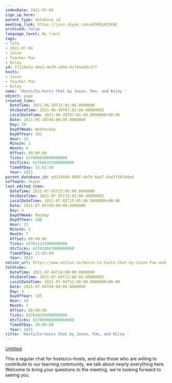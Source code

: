 ```yaml
---
indexDate: 2021-07-04
sign_up_here: 
parent_type: database_id
meeting_link: https://join.skype.com/wEhREpKESENC
archived: false
language_level: No limit
tags:
- Talk
- 2021-07-04
- Jason
- Teacher Pan
- Riley
id: 71110e2a-d4e5-4ef9-a554-0c744a59c377
hosts:
- Jason
- Teacher Pan
- Riley
name: 'Hosts/Co-hosts Chat by Jason, Pan, and Riley '
object: page
created_time:
  DateTime: 2021-06-30T15:01:00.0000000
  UtcDateTime: 2021-06-30T07:01:00.0000000Z
  LocalDateTime: 2021-06-30T07:01:00.0000000+00:00
  Date: 2021-06-30T00:00:00.0000000
  Day: 30
  DayOfWeek: Wednesday
  DayOfYear: 181
  Hour: 15
  Minute: 1
  Month: 6
  Offset: 08:00:00
  Ticks: 637606620600000000
  UtcTicks: 637606332600000000
  TimeOfDay: 15:01:00
  Year: 2021
parent_database_id: e9339446-880f-4ef0-8ad7-8ad1f507dded
software: Skype
last_edited_time:
  DateTime: 2021-07-05T23:05:00.0000000
  UtcDateTime: 2021-07-05T15:05:00.0000000Z
  LocalDateTime: 2021-07-05T15:05:00.0000000+00:00
  Date: 2021-07-05T00:00:00.0000000
  Day: 5
  DayOfWeek: Monday
  DayOfYear: 186
  Hour: 23
  Minute: 5
  Month: 7
  Offset: 08:00:00
  Ticks: 637611231000000000
  UtcTicks: 637610943000000000
  TimeOfDay: 23:05:00
  Year: 2021
notion_url: https://www.notion.so/Hosts-Co-hosts-Chat-by-Jason-Pan-and-Riley-71110e2ad4e54ef9a5540c744a59c377
talktime:
  DateTime: 2021-07-04T20:00:00.0000000
  UtcDateTime: 2021-07-04T12:00:00.0000000Z
  LocalDateTime: 2021-07-04T12:00:00.0000000+00:00
  Date: 2021-07-04T00:00:00.0000000
  Day: 4
  DayOfYear: 185
  Hour: 20
  Month: 7
  Offset: 08:00:00
  Ticks: 637610256000000000
  UtcTicks: 637609968000000000
  TimeOfDay: 20:00:00
  Year: 2021
title: 'Hosts/Co-hosts Chat by Jason, Pan, and Riley '
---
```




[Untitled](https://www.notion.so/d637a27eb33f44cbb92a56c3359cc567)   

This a regular chat for hosts/co-hosts, and also those who are willing to contribute to our learning community, we talk about nearly everything here. Welcome to bring your questions to the meeting, we're looking forward to seeing you.


